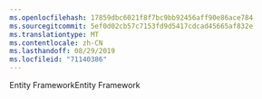 ```yaml
---
ms.openlocfilehash: 17859dbc6021f8f7bc9bb92456aff90e86ace784
ms.sourcegitcommit: 5ef0d02cb57c7153fd9d5417cdcad45665af832e
ms.translationtype: MT
ms.contentlocale: zh-CN
ms.lasthandoff: 08/29/2019
ms.locfileid: "71140386"
---
```

<span data-ttu-id="db491-101">Entity Framework</span><span class="sxs-lookup"><span data-stu-id="db491-101">Entity Framework</span></span>